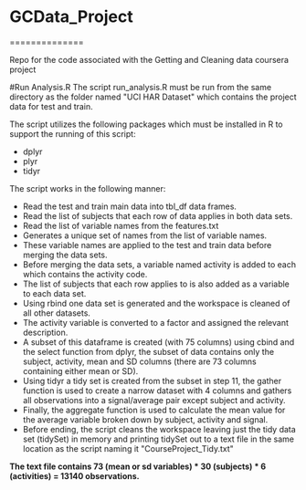# GCData_Project
==============

Repo for the code associated with the Getting and Cleaning data coursera project

#Run Analysis.R 
The script run_analysis.R must be run from the same directory as the folder named "UCI HAR Dataset" which contains the project data for test and train.

The script utilizes the following packages which must be installed in R to support the running of this script: 
* dplyr
* plyr
* tidyr

The script works in the following manner: 
* Read the test and train main data into tbl_df data frames.
* Read the list of subjects that each row of data applies in both data sets.
* Read the list of variable names from the features.txt
* Generates a unique set of names from the list of variable names. 
* These variable names are applied to the test and train data before merging the data sets.
* Before merging the data sets, a variable named activity is added to each which contains the activity code.
* The list of subjects that each row applies to is also added as a variable to each data set.
* Using rbind one data set is generated and the workspace is cleaned of all other datasets.
* The activity variable is converted to a factor and assigned the relevant description.
* A subset of this dataframe is created (with 75 columns) using cbind and the select function from dplyr, the subset of data contains only the subject, activity, mean and SD columns (there are 73 columns containing either mean or SD).
* Using tidyr a tidy set is created from the subset in step 11, the gather function is used to create a narrow dataset with 4 columns and gathers all observations into a signal/average pair except subject and activity.
* Finally, the aggregate function is used to calculate the mean value for the average variable broken down by subject, activity and signal.
* Before ending, the script cleans the workspace leaving just the tidy data set (tidySet) in memory and printing tidySet out to a text file in the same location as the script naming it "CourseProject_Tidy.txt"


**The text file contains 73 (mean or sd variables) * 30 (subjects) * 6 (activities) = 13140 observations.**

